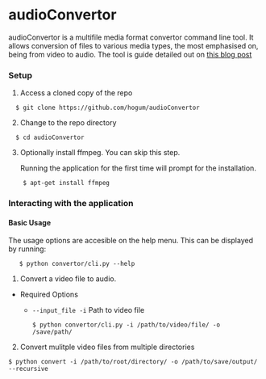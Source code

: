 # audioConvertor

audioConvertor is a multifile media format convertor command line tool. It allows conversion of files to various media types, the most emphasised on, being from video to audio.
The tool is guide detailed out on [this blog post](https://medium.com/@mugoh.ks/python-click-building-your-first-command-line-interface-application-6947d5319ef7)

### Setup
1. Access a cloned copy of the repo
```shell
  $ git clone https://github.com/hogum/audioConvertor

```
2. Change to the repo directory
```shell
  $ cd audioConvertor
```
3. Optionally install ffmpeg. You can skip this step.

    Running the application for the first time will prompt for the installation.
```shell
    $ apt-get install ffmpeg
```
### Interacting with the application

#### Basic Usage
The usage options are accesible on the help menu. This can be displayed by running:

 ```shell
    $ python convertor/cli.py --help
 ```
    
1. Convert a video file to audio.
- Required Options

  - `--input_file -i` Path to video file
  

    ```shell
    $ python convertor/cli.py -i /path/to/video/file/ -o /save/path/
    ```


2. Convert mulitple video files from multiple directories

  ``` shell
  $ python convert -i /path/to/root/directory/ -o /path/to/save/output/ --recursive
  ```


